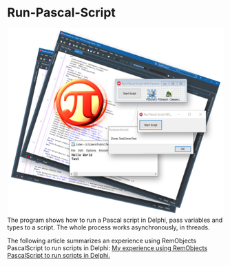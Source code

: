 # Run-Pascal-Script

<img align="left" src="Images\PascalScript.jpg"/>

The program shows how to run a Pascal script in Delphi, pass variables and types to a script. The whole process works asynchronously, in threads.

The following article summarizes an experience using RemObjects PascalScript to run scripts in Delphi: [My experience using RemObjects PascalScript to run scripts in Delphi.](https://www.clevercomponents.com/articles/article052/)
